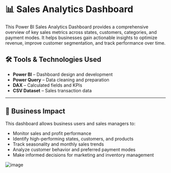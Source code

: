 # 📊 Sales Analytics Dashboard

This Power BI Sales Analytics Dashboard provides a comprehensive overview of key sales metrics across states, customers, categories, and payment modes. It helps businesses gain actionable insights to optimize revenue, improve customer segmentation, and track performance over time.

## 🛠️ Tools & Technologies Used

- **Power BI** – Dashboard design and development  
- **Power Query** – Data cleaning and preparation  
- **DAX** – Calculated fields and KPIs  
- **CSV Dataset** – Sales transaction data

---
## 🚀 Business Impact

This dashboard allows business users and sales managers to:

- Monitor sales and profit performance
- Identify high-performing states, customers, and products
- Track seasonality and monthly sales trends
- Analyze customer behavior and preferred payment modes
- Make informed decisions for marketing and inventory management

![image](https://github.com/user-attachments/assets/7876d813-4586-4bea-b21b-33fd3aa7009f)
